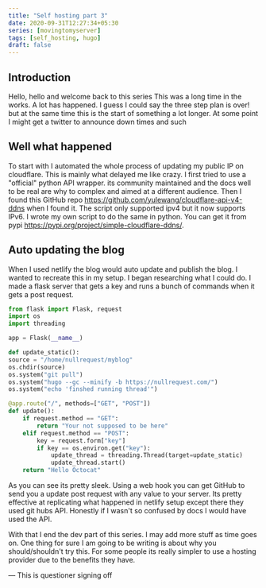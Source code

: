 ```yaml
---
title: "Self hosting part 3"
date: 2020-09-31T12:27:34+05:30
series: [movingtomyserver]
tags: [self_hosting, hugo]
draft: false
---
```


## Introduction

Hello, hello and welcome back to this series This was a long time in the works. A lot has happened. I guess I could say the three step plan is over! but at the same time this is the start of something a lot longer. At some point I might get a twitter to announce down times and such

## Well what happened

To start with I automated the whole process of updating my public IP on cloudflare. This is mainly what delayed me like crazy. I first tried to use a "official" python API wrapper. its community maintained and the docs well to be real are why to complex and aimed at a different audience. Then I found this GitHub repo <https://github.com/yulewang/cloudflare-api-v4-ddns> when I found it. The script only supported ipv4 but it now supports IPv6. I wrote my own script to do the same in python. You can get it from pypi <https://pypi.org/project/simple-cloudflare-ddns/>.

## Auto updating the blog

When I used netlify the blog would auto update and publish the blog. I wanted to recreate this in my setup. I began researching what I could do. I made a flask server that gets a key and runs a bunch of commands when it gets a post request.

```python
from flask import Flask, request
import os
import threading

app = Flask(__name__)

def update_static():
source = "/home/nullrequest/myblog"
os.chdir(source)
os.system("git pull")
os.system("hugo --gc --minify -b https://nullrequest.com/")
os.system("echo 'finshed running thread'")

@app.route("/", methods=["GET", "POST"])
def update():
    if request.method == "GET":
        return "Your not supposed to be here"
    elif request.method == "POST":
        key = request.form["key"]
        if key == os.environ.get("key"):
            update_thread = threading.Thread(target=update_static)
            update_thread.start()
    return "Hello Octocat"
```

As you can see its pretty sleek. Using a web hook you can get GitHub to send you a update post request with any value to your server. Its pretty effective at replicating what happened in netlify setup except there they used git hubs API. Honestly if I wasn't so confused by docs I would have used the API.

With that I end the dev part of this series. I may add more stuff as time goes on. One thing for sure I am going to be writing is about why you should/shouldn't try this. For some people its really simpler to use a hosting provider due to the benefits they have. 

— This is questioner signing off

